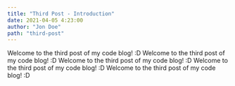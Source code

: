 ```yaml
---
title: "Third Post - Introduction"
date: 2021-04-05 4:23:00
author: "Jon Doe"
path: "third-post"
---
```


Welcome to the third post of my code blog! :D
Welcome to the third post of my code blog! :D
Welcome to the third post of my code blog! :D
Welcome to the third post of my code blog! :D
Welcome to the third post of my code blog! :D